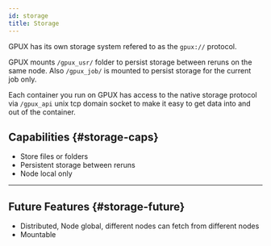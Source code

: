```yaml
---
id: storage
title: Storage
---
```


GPUX has its own storage system refered to as the `gpux://` protocol.  
  
GPUX mounts `/gpux_usr/` folder to persist storage between reruns on the same node. Also `/gpux_job/` is
mounted to persist storage for the current job only.  
  
Each container you run on GPUX has access to the native storage protocol via `/gpux_api` unix tcp domain socket to 
make it easy to get data into and out of the container.

## Capabilities {#storage-caps}

- Store files or folders
- Persistent storage between reruns
- Node local only

---

## Future Features {#storage-future}

- Distributed, Node global, different nodes can fetch from different nodes
- Mountable

